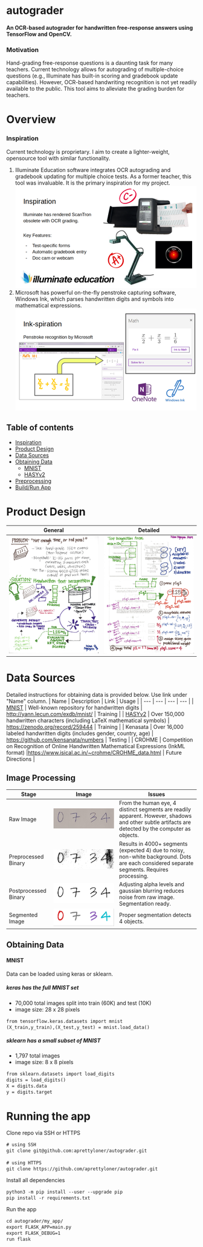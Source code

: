 # autograder
#### An OCR-based autograder for handwritten free-response answers using TensorFlow and OpenCV.

### Motivation
Hand-grading free-response questions is a daunting task for many teachers. Current technology allows for autograding of multiple-choice questions (e.g., Illuminate has built-in scoring and gradebook update capabilities). However, OCR-based handwriting recognition is not yet readily available to the public. This tool aims to alleviate the grading burden for teachers.



# Overview


### Inspiration

Current technology is proprietary. I aim to create a lighter-weight, opensource tool with similar functionality. 

1. Illuminate Education software integrates OCR autograding and gradebook updating for multiple choice tests. As a former teacher, this tool was invaluable. It is the primary inspiration for my project.<br>
![illuminate](images/Illuminate.png "Illuminate" ) <br>
2. Microsoft has powerful on-the-fly penstroke capturing software, Windows Ink, which parses handwritten digits and symbols into mathematical expressions.  <br>
![microsoft](images/MicrosoftInk.png "Windows Ink" ) 

## Table of contents

- [Inspiration](#inspiration)
- [Product Design](#product-design)
- [Data Sources](#data-sources)
- [Obtaining Data](#obtaining-data)
    - [MNIST](#MNIST)
    - [HASYv2](#HASYv2)
- [Preprocessing](#image-processing)
- [Build/Run App](#running-the-app)



# Product Design

| General | Detailed |
| --- | --- |
| ![general-design](images/Nina_AutoGrader-1.png "general design" ) | ![detailed-design](images/Nina_AutoGrader-2.png "detailed design")|


# Data Sources
Detailed instructions for obtaining data is provided below. Use link under "Name" column.
| Name | Description | Link | Usage | 
| --- | --- | --- | --- |
| [MNIST](#MNIST) | Well-known repository for handwritten digits | http://yann.lecun.com/exdb/mnist/ | Training |
| [HASYv2](#HASYv2) | Over 150,000 handwritten characters (including LaTeX mathematical symbols) | https://zenodo.org/record/259444 | Training |
| Kenasata | Over 16,000 labeled handwritten digits (includes gender, country, age) | https://github.com/kensanata/numbers | Testing |
| CROHME | Competition on Recognition of Online Handwritten Mathematical Expressions (InkML format) |https://www.isical.ac.in/~crohme/CROHME_data.html | Future Directions |



## Image Processing


| Stage | Image | Issues |
| --- | --- | --- | 
| Raw Image | ![raw-image](images/0734.jpg "Raw Image" ) | From the human eye, 4 distinct segments are readily apparent. However, shadows and other subtle artifacts are detected by the computer as objects.  | 
| Preprocessed Binary | ![binary-image](images/0734_original.jpg "Binary Image" ) | Results in 4000+ segments (expected 4) due to noisy, non-white background. Dots are each considered separate segments. Requires processing. | 
| Postprocessed Binary | ![processed-image](images/postprocessed_binary.jpg "Processed Image" ) | Adjusting alpha levels and gaussian blurring reduces noise from raw image. Segmentation ready.  | 
| Segmented Image | ![segmented-image](images/0734_segmented.png "Segmented Image" ) | Proper segmentation detects 4 objects.  | 


## Obtaining Data
#### MNIST
Data can be loaded using keras or sklearn.

##### keras has the full MNIST set
- 70,000 total images split into train (60K) and test (10K)
- image size: 28 x 28 pixels

```
from tensorflow.keras.datasets import mnist
(X_train,y_train),(X_test,y_test) = mnist.load_data()
```

##### sklearn has a small subset of MNIST
- 1,797 total images
- image size: 8 x 8 pixels

```
from sklearn.datasets import load_digits
digits = load_digits()
X = digits.data
y = digits.target
```


# Running the app
Clone repo via SSH or HTTPS
```
# using SSH
git clone git@github.com:aprettyloner/autograder.git

# using HTTPS
git clone https://github.com/aprettyloner/autograder.git
```

Install all dependencies
```
python3 -m pip install --user --upgrade pip
pip install -r requirements.txt
```

Run the app
```
cd autograder/my_app/
export FLASK_APP=main.py
export FLASK_DEBUG=1
run flask
```